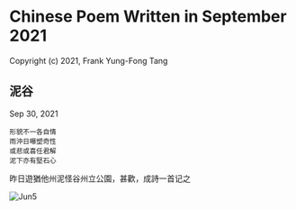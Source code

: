 # Chinese Poem Written in September 2021
Copyright (c) 2021, Frank Yung-Fong Tang

## 泥谷
Sep 30, 2021

```
形貌不一各自情
雨沖日曝塑奇性
或悲或喜任君解
泥下亦有堅石心
```
昨日遊猶他州泥怪谷州立公園，甚歡，成詩一首记之


![Jun5](https://lh3.googleusercontent.com/pw/AL9nZEUh2RHZXr0c54JZiUd7CV93BFrmxd2q1jrtgLIK_pxnskYLunWw1PDdT1NuVGnekQEVM0JMCRnfMXCk-D4z3D7d78p9C0mFhGQTLdeb86w8zfotxU9KpB48ELFp78VdBsCgp9fQlR6WlugF07SJYoDRLw=w250-no)

